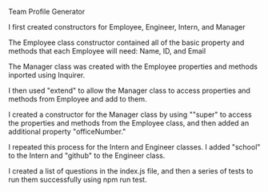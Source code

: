 Team Profile Generator

I first created constructors for Employee, Engineer, Intern, and Manager

The Employee class constructor contained all of the basic property and methods that each Employee will need:
Name, ID, and Email

The Manager class was created with the Employee properties and methods inported using Inquirer.  

I then used "extend" to allow the Manager class to access properties and methods from Employee and add to them.

I created a constructor for the Manager class by using ""super" to access the properties and methods from the Employee class,
and then added an additional property "officeNumber."

I repeated this process for the Intern and Engineer classes.  I added "school" to the Intern and "github" to the Engineer class.

I created a list of questions in the index.js file, and then a series of tests to run them successfully using npm run test.
